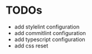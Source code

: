 # TODOs

- add stylelint configuration
- add commitlint configuration
- add typescript configuration
- add css reset
